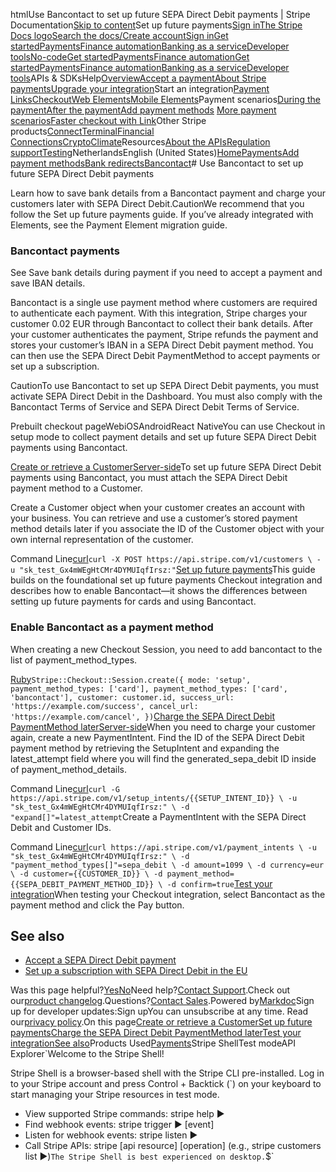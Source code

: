 htmlUse Bancontact to set up future SEPA Direct Debit payments | Stripe Documentation[Skip to content](#main-content)Set up future payments[Sign in](https://dashboard.stripe.com/login?redirect=https%3A%2F%2Fdocs.stripe.com%2Fpayments%2Fbancontact%2Fset-up-payment)[The Stripe Docs logo](/)[Search the docs/](#)[Create account](https://dashboard.stripe.com/register)[Sign in](https://dashboard.stripe.com/login?redirect=https%3A%2F%2Fdocs.stripe.com%2Fpayments%2Fbancontact%2Fset-up-payment)[Get started](/get-started)[Payments](/payments)[Finance automation](/finance-automation)[Banking as a service](/financial-services)[Developer tools](/development)[No-code](/no-code)[Get started](/get-started)[Payments](/payments)[Finance automation](/finance-automation)[](#)[Get started](/get-started)[Payments](/payments)[Finance automation](/finance-automation)[Banking as a service](/financial-services)[Developer tools](/development)[](#)APIs & SDKsHelp[Overview](/docs/payments)[Accept a payment](#)[About Stripe payments](#)[Upgrade your integration](/docs/payments/upgrades)Start an integration[Payment Links](#)[Checkout](#)[Web Elements](#)[Mobile Elements](#)Payment scenarios[During the payment](#)[After the payment](#)[Add payment methods](#)
[More payment scenarios](#)[Faster checkout with Link](#)Other Stripe products[Connect](#)[Terminal](#)[Financial Connections](#)[Crypto](#)[Climate](#)Resources[About the APIs](#)[Regulation support](#)[Testing](/docs/testing)NetherlandsEnglish (United States)[](#)[](#)[Home](/docs)[Payments](/docs/payments)[Add payment methods](/docs/payments/payment-methods/overview)[Bank redirects](/docs/payments/bank-redirects)[Bancontact](/docs/payments/bancontact)# Use Bancontact to set up future SEPA Direct Debit payments

Learn how to save bank details from a Bancontact payment and charge your customers later with SEPA Direct Debit.CautionWe recommend that you follow the Set up future payments guide. If you’ve already integrated with Elements, see the Payment Element migration guide.

### Bancontact payments

See Save bank details during payment if you need to accept a payment and save IBAN details.

Bancontact is a single use payment method where customers are required to authenticate each payment. With this integration, Stripe charges your customer 0.02 EUR through Bancontact to collect their bank details. After your customer authenticates the payment, Stripe refunds the payment and stores your customer’s IBAN in a SEPA Direct Debit payment method. You can then use the SEPA Direct Debit PaymentMethod to accept payments or set up a subscription.

CautionTo use Bancontact to set up SEPA Direct Debit payments, you must activate SEPA Direct Debit in the Dashboard. You must also comply with the Bancontact Terms of Service and SEPA Direct Debit Terms of Service.

Prebuilt checkout pageWebiOSAndroidReact NativeYou can use Checkout in setup mode to collect payment details and set up future SEPA Direct Debit payments using Bancontact.

[Create or retrieve a CustomerServer-side](#create-retrieve-customer)To set up future SEPA Direct Debit payments using Bancontact, you must attach the SEPA Direct Debit payment method to a Customer.

Create a Customer object when your customer creates an account with your business. You can retrieve and use a customer’s stored payment method details later if you associate the ID of the Customer object with your own internal representation of the customer.

Command Line[curl](#)`curl -X POST https://api.stripe.com/v1/customers \
  -u "sk_test_Gx4mWEgHtCMr4DYMUIqfIrsz:"`[Set up future payments](#setup-a-payment)This guide builds on the foundational set up future payments Checkout integration and describes how to enable Bancontact—it shows the differences between setting up future payments for cards and using Bancontact.

### Enable Bancontact as a payment method

When creating a new Checkout Session, you need to add bancontact to the list of payment_method_types.

[Ruby](#)`Stripe::Checkout::Session.create({
  mode: 'setup',
  payment_method_types: ['card'],
  payment_method_types: ['card', 'bancontact'],
  customer: customer.id,
  success_url: 'https://example.com/success',
  cancel_url: 'https://example.com/cancel',
})`[Charge the SEPA Direct Debit PaymentMethod laterServer-side](#charge-sepa-pm)When you need to charge your customer again, create a new PaymentIntent. Find the ID of the SEPA Direct Debit payment method by retrieving the SetupIntent and expanding the latest_attempt field where you will find the generated_sepa_debit ID inside of payment_method_details.

Command Line[curl](#)`curl -G https://api.stripe.com/v1/setup_intents/{{SETUP_INTENT_ID}} \
  -u "sk_test_Gx4mWEgHtCMr4DYMUIqfIrsz:" \
  -d "expand[]"=latest_attempt`Create a PaymentIntent with the SEPA Direct Debit and Customer IDs.

Command Line[curl](#)`curl https://api.stripe.com/v1/payment_intents \
  -u "sk_test_Gx4mWEgHtCMr4DYMUIqfIrsz:" \
  -d "payment_method_types[]"=sepa_debit \
  -d amount=1099 \
  -d currency=eur \
  -d customer={{CUSTOMER_ID}} \
  -d payment_method={{SEPA_DEBIT_PAYMENT_METHOD_ID}} \
  -d confirm=true`[Test your integration](#testing)When testing your Checkout integration, select Bancontact as the payment method and click the Pay button.

## See also

- [Accept a SEPA Direct Debit payment](/payments/sepa-debit/accept-a-payment)
- [Set up a subscription with SEPA Direct Debit in the EU](/billing/subscriptions/sepa-debit)

Was this page helpful?[Yes](#)[No](#)Need help?[Contact Support](https://support.stripe.com/).Check out our[product changelog](https://stripe.com/blog/changelog).Questions?[Contact Sales](https://stripe.com/contact/sales).Powered by[Markdoc](https://markdoc.dev)Sign up for developer updates:Sign upYou can unsubscribe at any time. Read our[privacy policy](https://stripe.com/privacy).On this page[Create or retrieve a Customer](#create-retrieve-customer)[Set up future payments](#setup-a-payment)[Charge the SEPA Direct Debit PaymentMethod later](#charge-sepa-pm)[Test your integration](#testing)[See also](#see-also)Products Used[Payments](/payments)Stripe ShellTest modeAPI Explorer[](https://stripe.com/docs/stripe-cli#install)`Welcome to the Stripe Shell!

Stripe Shell is a browser-based shell with the Stripe CLI pre-installed. Log in to your
Stripe account and press Control + Backtick (`) on your keyboard to start managing your Stripe
resources in test mode.

- View supported Stripe commands: stripe help ▶️
- Find webhook events: stripe trigger ▶️ [event]
- Listen for webhook events: stripe listen ▶
- Call Stripe APIs: stripe [api resource] [operation] (e.g., stripe customers list ▶️)`The Stripe Shell is best experienced on desktop.`$`